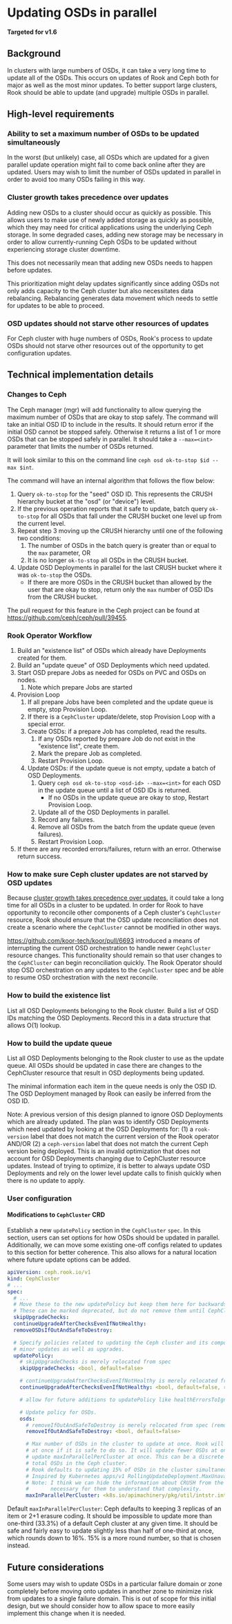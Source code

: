# Updating OSDs in parallel
**Targeted for v1.6**

## Background
In clusters with large numbers of OSDs, it can take a very long time to update all of the OSDs. This
occurs on updates of Rook and Ceph both for major as well as the most minor updates. To better
support large clusters, Rook should be able to update (and upgrade) multiple OSDs in parallel.


## High-level requirements

### Ability to set a maximum number of OSDs to be updated simultaneously
In the worst (but unlikely) case, all OSDs which are updated for a given parallel update operation
might fail to come back online after they are updated. Users may wish to limit the number of OSDs
updated in parallel in order to avoid too many OSDs failing in this way.

### Cluster growth takes precedence over updates
Adding new OSDs to a cluster should occur as quickly as possible. This allows users to make use of
newly added storage as quickly as possible, which they may need for critical applications using the
underlying Ceph storage. In some degraded cases, adding new storage may be necessary in order to
allow currently-running Ceph OSDs to be updated without experiencing storage cluster downtime.

This does not necessarily mean that adding new OSDs needs to happen before updates.

This prioritization might delay updates significantly since adding OSDs not only adds capacity to
the Ceph cluster but also necessitates data rebalancing. Rebalancing generates data movement which
needs to settle for updates to be able to proceed.

### OSD updates should not starve other resources of updates
For Ceph cluster with huge numbers of OSDs, Rook's process to update OSDs should not starve other
resources out of the opportunity to get configuration updates.


## Technical implementation details

### Changes to Ceph
The Ceph manager (mgr) will add functionality to allow querying the maximum number of OSDs that are
okay to stop safely. The command will take an initial OSD ID to include in the results. It should
return error if the initial OSD cannot be stopped safely. Otherwise it returns a list of 1 or more
OSDs that can be stopped safely in parallel. It should take a `--max=<int>` parameter that limits
the number of OSDs returned.

It will look similar to this on the command line `ceph osd ok-to-stop $id --max $int`.

The command will have an internal algorithm that follows the flow below:
1. Query `ok-to-stop` for the "seed" OSD ID. This represents the CRUSH hierarchy bucket at the "osd"
   (or "device") level.
2. If the previous operation reports that it safe to update, batch query `ok-to-stop` for all OSDs
   that fall under the CRUSH bucket one level up from the current level.
3. Repeat step 3 moving up the CRUSH hierarchy until one of the following two conditions:
    1. The number of OSDs in the batch query is greater than or equal to the `max` parameter, OR
    2. It is no longer `ok-to-stop` all OSDs in the CRUSH bucket.
4. Update OSD Deployments in parallel for the last CRUSH bucket where it was `ok-to-stop` the OSDs.
    - If there are more OSDs in the CRUSH bucket than allowed by the user that are okay to stop,
      return only the `max` number of OSD IDs from the CRUSH bucket.

The pull request for this feature in the Ceph project can be found at
https://github.com/ceph/ceph/pull/39455.

### Rook Operator Workflow
1. Build an "existence list" of OSDs which already have Deployments created for them.
1. Build an "update queue" of OSD Deployments which need updated.
1. Start OSD prepare Jobs as needed for OSDs on PVC and OSDs on nodes.
   1. Note which prepare Jobs are started
1. Provision Loop
   1. If all prepare Jobs have been completed and the update queue is empty, stop Provision Loop.
   1. If there is a `CephCluster` update/delete, stop Provision Loop with a special error.
   1. Create OSDs: if a prepare Job has completed, read the results.
      1. If any OSDs reported by prepare Job do not exist in the "existence list", create them.
      1. Mark the prepare Job as completed.
      1. Restart Provision Loop.
   1. Update OSDs: if the update queue is not empty, update a batch of OSD Deployments.
      1. Query `ceph osd ok-to-stop <osd-id> --max=<int>` for each OSD in the update queue until
         a list of OSD IDs is returned.
         - If no OSDs in the update queue are okay to stop, Restart Provision Loop.
      1. Update all of the OSD Deployments in parallel.
      1. Record any failures.
      1. Remove all OSDs from the batch from the update queue (even failures).
      1. Restart Provision Loop.
1. If there are any recorded errors/failures, return with an error. Otherwise return success.

### How to make sure Ceph cluster updates are not starved by OSD updates
Because [cluster growth takes precedence over updates](#cluster-growth-takes-precedence-over-updates),
it could take a long time for all OSDs in a cluster to be updated. In order for Rook to have
opportunity to reconcile other components of a Ceph cluster's `CephCluster` resource, Rook should
ensure that the OSD update reconciliation does not create a scenario where the `CephCluster` cannot
be modified in other ways.

https://github.com/koor-tech/koor/pull/6693 introduced a means of interrupting the current OSD
orchestration to handle newer `CephCluster` resource changes. This functionality should remain so
that user changes to the `CephCluster` can begin reconciliation quickly. The Rook Operator should
stop OSD orchestration on any updates to the `CephCluster` spec and be able to resume OSD
orchestration with the next reconcile.

### How to build the existence list
List all OSD Deployments belonging to the Rook cluster. Build a list of OSD IDs matching the OSD
Deployments. Record this in a data structure that allows O(1) lookup.

### How to build the update queue
List all OSD Deployments belonging to the Rook cluster to use as the update queue. All OSDs should
be updated in case there are changes to the CephCluster resource that result in OSD deployments
being updated.

The minimal information each item in the queue needs is only the OSD ID. The OSD Deployment managed
by Rook can easily be inferred from the OSD ID.

Note: A previous version of this design planned to ignore OSD Deployments which are already updated.
The plan was to identify OSD Deployments which need updated by looking at the OSD Deployments for:
(1) a `rook-version` label that does not match the current version of the Rook operator AND/OR
(2) a `ceph-version` label that does not match the current Ceph version being deployed. This is an
invalid optimization that does not account for OSD Deployments changing due to CephCluster resource
updates. Instead of trying to optimize, it is better to always update OSD Deployments and rely on the
lower level update calls to finish quickly when there is no update to apply.

### User configuration

#### Modifications to `CephCluster` CRD
Establish a new `updatePolicy` section in the `CephCluster` `spec`. In this section, users can
set options for how OSDs should be updated in parallel. Additionally, we can move some existing
one-off configs related to updates to this section for better coherence. This also allows for
a natural location where future update options can be added.

```yaml
apiVersion: ceph.rook.io/v1
kind: CephCluster
# ...
spec:
  # ...
  # Move these to the new updatePolicy but keep them here for backwards compatibility.
  # These can be marked deprecated, but do not remove them until CephCluster CRD v2.
  skipUpgradeChecks:
  continueUpgradeAfterChecksEvenIfNotHealthy:
  removeOSDsIfOutAndSafeToDestroy:

  # Specify policies related to updating the Ceph cluster and its components. This applies to
  # minor updates as well as upgrades.
  updatePolicy:
    # skipUpgradeChecks is merely relocated from spec
    skipUpgradeChecks: <bool, default=false>

    # continueUpgradeAfterChecksEvenIfNotHealthy is merely relocated from spec
    continueUpgradeAfterChecksEvenIfNotHealthy: <bool, default=false, relocated from spec>

    # allow for future additions to updatePolicy like healthErrorsToIgnore

    # Update policy for OSDs.
    osds:
      # removeIfOutAndSafeToDestroy is merely relocated from spec (removeOSDsIfOutAndSafeToRemove)
      removeIfOutAndSafeToDestroy: <bool, default=false>

      # Max number of OSDs in the cluster to update at once. Rook will try to update this many OSDs
      # at once if it is safe to do so. It will update fewer OSDs at once if it would be unsafe to
      # update maxInParallelPerCluster at once. This can be a discrete number or a percentage of
      # total OSDs in the Ceph cluster.
      # Rook defaults to updating 15% of OSDs in the cluster simultaneously if this value is unset.
      # Inspired by Kubernetes apps/v1 RollingUpdateDeployment.MaxUnavailable.
      # Note: I think we can hide the information about CRUSH from the user since it is not
      #       necessary for them to understand that complexity.
      maxInParallelPerCluster: <k8s.io/apimachinery/pkg/util/intstr.intOrString, default=15%>
```

Default `maxInParallelPerCluster`: Ceph defaults to keeping 3 replicas of an item or 2+1 erasure
coding. It should be impossible to update more than one-third (33.3%) of a default Ceph cluster at
any given time. It should be safe and fairly easy to update slightly less than half of one-third at
once, which rounds down to 16%. 15% is a more round number, so that is chosen instead.


## Future considerations
Some users may wish to update OSDs in a particular failure domain or zone completely before moving
onto updates in another zone to minimize risk from updates to a single failure domain. This is out
of scope for this initial design, but we should consider how to allow space to more easily implement
this change when it is needed.
